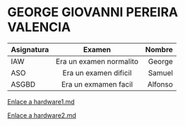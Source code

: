 # GEORGE GIOVANNI PEREIRA VALENCIA

| Asignatura    | Examen                      | Nombre        |
| :------------ | :-----------:               | ------------: |
| IAW           | Era un examen normalito     | George        |
| ASO           | Era un examen dificil       | Samuel        |
| ASGBD         | Era un exmamen facil        | Alfonso       |

[Enlace a hardware1.md](https://github.com/George20-03/mi_repo_git/blob/master/hardware/hardware1.md)

[Enlace a hardware2.md](https://github.com/George20-03/mi_repo_git/blob/master/hardware/hardware2.md)

